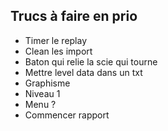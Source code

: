 ## Trucs à faire en prio

<ul>
<li>Timer le replay</li>
<li>Clean les import</li>
<li>Baton qui relie la scie qui tourne</li>
<li>Mettre level data dans un txt</li>
<li>Graphisme</li>
<li>Niveau 1</li>
<li>Menu ?</li>
<li>Commencer rapport</li>
</ul>
